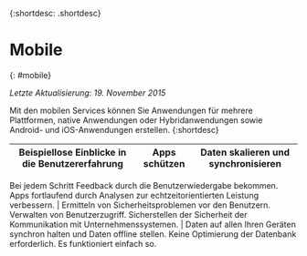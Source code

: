 {:shortdesc: .shortdesc} 

# Mobile
{: #mobile}

*Letzte Aktualisierung: 19. November 2015*

Mit den mobilen Services können Sie Anwendungen für mehrere Plattformen, native Anwendungen oder Hybridanwendungen
sowie Android- und iOS-Anwendungen erstellen. 
{:shortdesc}


Beispiellose Einblicke in die Benutzererfahrung | Apps schützen | Daten skalieren und synchronisieren
---- | ---- | ----
Bei jedem Schritt Feedback durch die Benutzerwiedergabe bekommen. Apps fortlaufend
durch Analysen zur echtzeitorientierten Leistung verbessern. | Ermitteln von Sicherheitsproblemen vor den Benutzern. Verwalten von Benutzerzugriff. Sicherstellen der Sicherheit
der Kommunikation mit Unternehmenssystemen. | Daten auf allen Ihren Geräten synchron halten und Daten offline stellen. Keine Optimierung der Datenbank erforderlich. Es funktioniert einfach so.
